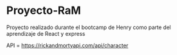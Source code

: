  # Proyecto-RaM
 Proyecto realizado durante el bootcamp de Henry como parte del aprendizaje de React y express 

 API = https://rickandmortyapi.com/api/character
